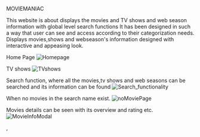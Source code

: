 MOVIEMANIAC

This website is about displays the movies and TV shows and web season information with global level search functions It has been designed in such a way that user can see and access according to their categorization needs. Displays movies,shows and webseason's information designed with interactive and appeasing look.

Home Page
![Homepage](https://github.com/karthiee/Moviemaniac-webapp/assets/13465272/634d1d99-65ec-4856-91c2-e6caf291f7aa)

TV shows
![TVshows](https://github.com/karthiee/Moviemaniac-webapp/assets/13465272/4dc31597-4ae1-44e3-80fa-e678c54f3298)

Search function, where all the movies,tv shows and web seasons can be searched and its information can be found 
![Search_functionality](https://github.com/karthiee/Moviemaniac-webapp/assets/13465272/e441b452-42b6-47f8-8476-36699e018d9d)

When no movies in the search name exist.
![noMoviePage](https://github.com/karthiee/Moviemaniac-webapp/assets/13465272/8af901b8-6d74-444b-b2ad-980f3f404ceb)

Movies details can be seen with its overview and rating etc.
![MovieInfoModal](https://github.com/karthiee/Moviemaniac-webapp/assets/13465272/b3a741da-113d-4aa8-83ff-667772cb5782)


,
